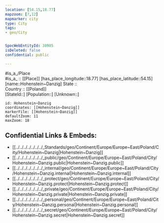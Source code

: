 ```yaml
---
location: [54.15,18.77] 
mapzoom: [7,12] 
mapmarker: city 
type: City
tags:
- geo/City


SpocWebEntityId: 30985
isDeleted: false
confidential: public

---
```

#is_a_/Place  
#is_a_ :: [[Place]] 
[has_place_longitude::18.77] 
[has_place_latitude::54.15] 
[name::Hohenstein~Danzig] 
State ::  
Country :: [[Poland]]  
[StateId::] 
[Population::] 
[Unknown::] 


```leaflet
id: Hohenstein~Danzig
coordinates: [[Hohenstein~Danzig]] 
markerFile: [[Hohenstein~Danzig]] 
defaultZoom: 11 
maxZoom: 18
```


## Confidential Links & Embeds: 
- [[../../../../../../../_Standards/geo/Continent/Europe/Europe~East/Poland/City/Hohenstein~Danzig|Hohenstein~Danzig]] 
- [[../../../../../../../_public/geo/Continent/Europe/Europe~East/Poland/City/Hohenstein~Danzig.public|Hohenstein~Danzig.public]] 
- [[../../../../../../../_internal/geo/Continent/Europe/Europe~East/Poland/City/Hohenstein~Danzig.internal|Hohenstein~Danzig.internal]] 
- [[../../../../../../../_protect/geo/Continent/Europe/Europe~East/Poland/City/Hohenstein~Danzig.protect|Hohenstein~Danzig.protect]] 
- [[../../../../../../../_private/geo/Continent/Europe/Europe~East/Poland/City/Hohenstein~Danzig.private|Hohenstein~Danzig.private]] 
- [[../../../../../../../_personal/geo/Continent/Europe/Europe~East/Poland/City/Hohenstein~Danzig.personal|Hohenstein~Danzig.personal]] 
- [[../../../../../../../_secret/geo/Continent/Europe/Europe~East/Poland/City/Hohenstein~Danzig.secret|Hohenstein~Danzig.secret]] 
